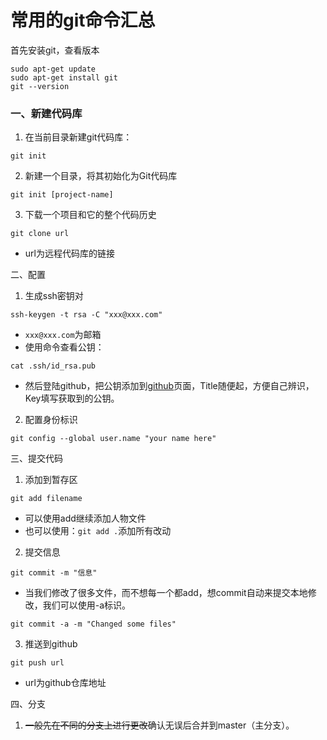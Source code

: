 常用的git命令汇总
==
首先安装git，查看版本

```
sudo apt-get update
sudo apt-get install git
git --version
```

### 一、新建代码库

1. 在当前目录新建git代码库：
```
git init
```
2. 新建一个目录，将其初始化为Git代码库
```
git init [project-name]
```
3. 下载一个项目和它的整个代码历史
```
git clone url
```
- url为远程代码库的链接

二、配置

1. 生成ssh密钥对
```
ssh-keygen -t rsa -C "xxx@xxx.com"
```
- `xxx@xxx.com`为邮箱
- 使用命令查看公钥：
```
cat .ssh/id_rsa.pub
```
- 然后登陆github，把公钥添加到[github](https://github.com/settings/ssh/new)页面，Title随便起，方便自己辨识，Key填写获取到的公钥。
              
2. 配置身份标识
```
git config --global user.name "your name here"  
```
三、提交代码

1. 添加到暂存区
```
git add filename
```
- 可以使用add继续添加人物文件
- 也可以使用：`git add .`添加所有改动

2. 提交信息
```
git commit -m "信息"
```
- 当我们修改了很多文件，而不想每一个都add，想commit自动来提交本地修改，我们可以使用-a标识。
```
git commit -a -m "Changed some files"
```
3. 推送到github
```
git push url
```
- url为github仓库地址

四、分支

1. ~~一般先在不同的分支上进行更改~~确认无误后合并到master（主分支）。

